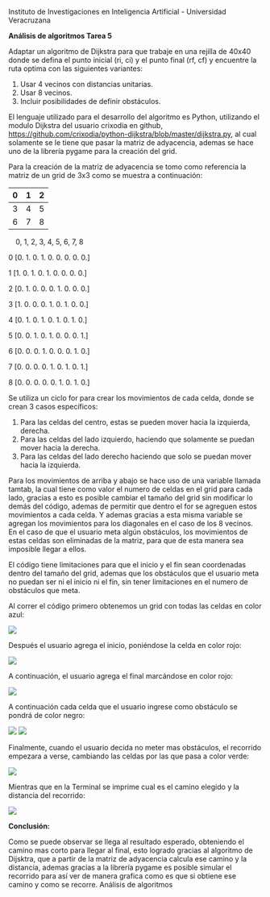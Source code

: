 Instituto de Investigaciones en Inteligencia Artificial - Universidad Veracruzana

**Análisis de algoritmos Tarea 5**

Adaptar un algoritmo de Dijkstra para que trabaje en una rejilla de 40x40 donde se defina el punto inicial (ri, ci) y el punto final (rf, cf) y encuentre la ruta optima con las siguientes variantes:

1) Usar 4 vecinos con distancias unitarias.
1) Usar 8 vecinos.
1) Incluir posibilidades de definir obstáculos.

El lenguaje utilizado para el desarrollo del algoritmo es Python, utilizando el modulo Dijkstra del usuario crixodia en github, https://github.com/crixodia/python-dijkstra/blob/master/dijkstra.py, al cual solamente se le tiene que pasar la matriz de adyacencia, ademas se hace uno de la librería pygame para la creación del grid.

Para la creación de la matriz de adyacencia se tomo como referencia la matriz de un grid de 3x3 como se muestra a continuación:



|0|1|2|
| - | - | - |
|3|4|5|
|6|7|8|

`  `0, 1, 2, 3, 4, 5, 6, 7, 8 

0 [0. 1. 0. 1. 0. 0. 0. 0. 0.] 

1 [1. 0. 1. 0. 1. 0. 0. 0. 0.] 

2 [0. 1. 0. 0. 0. 1. 0. 0. 0.] 

3 [1. 0. 0. 0. 1. 0. 1. 0. 0.] 

4 [0. 1. 0. 1. 0. 1. 0. 1. 0.] 

5 [0. 0. 1. 0. 1. 0. 0. 0. 1.] 

6 [0. 0. 0. 1. 0. 0. 0. 1. 0.] 

7 [0. 0. 0. 0. 1. 0. 1. 0. 1.] 

8 [0. 0. 0. 0. 0. 1. 0. 1. 0.]

Se utiliza un ciclo for para crear los movimientos de cada celda, donde se crean 3 casos específicos:

1. Para las celdas del centro, estas se pueden mover hacia la izquierda, derecha.
1. Para las celdas del lado izquierdo, haciendo que solamente se puedan mover hacia la derecha.
1. Para las celdas del lado derecho haciendo que solo se puedan mover hacia la izquierda.

Para los movimientos de arriba y abajo se hace uso de una variable llamada tamtab, la cual tiene como valor el numero de celdas en el grid para cada lado, gracias a esto es posible cambiar el tamaño del grid sin modificar lo demás del código, ademas de permitir que dentro el for se agreguen estos movimientos a cada celda. Y ademas gracias a esta misma variable se agregan los movimientos para los diagonales en el caso de los 8 vecinos. En el caso de que el usuario meta algún obstáculos, los movimientos de estas celdas son eliminadas de la matriz, para que de esta manera sea imposible llegar a ellos.

El código tiene limitaciones para que el inicio y el fin sean coordenadas dentro del tamaño del grid, ademas que los obstáculos que el usuario meta no puedan ser ni el inicio ni el fin, sin tener limitaciones en el numero de obstáculos que meta.



Al correr el código primero obtenemos un grid con todas las celdas en color azul:

![](Aspose.Words.5e9c9324-b742-493d-85a2-765f2212f73f.001.png)

Después el usuario agrega el inicio, poniéndose la celda en color rojo:

![](Aspose.Words.5e9c9324-b742-493d-85a2-765f2212f73f.002.png)

A continuación, el usuario agrega el final marcándose en color rojo:

![](Aspose.Words.5e9c9324-b742-493d-85a2-765f2212f73f.003.png)

A continuación cada celda que el usuario ingrese como obstáculo se pondrá de color negro:

![](Aspose.Words.5e9c9324-b742-493d-85a2-765f2212f73f.004.png) ![](Aspose.Words.5e9c9324-b742-493d-85a2-765f2212f73f.005.png)

Finalmente, cuando el usuario decida no meter mas obstáculos, el recorrido empezara a verse, cambiando las celdas por las que pasa a color verde:

![](Aspose.Words.5e9c9324-b742-493d-85a2-765f2212f73f.006.png)

Mientras que en la Terminal se imprime cual es el camino elegido y la distancia del recorrido:

![](Aspose.Words.5e9c9324-b742-493d-85a2-765f2212f73f.007.png)

**Conclusión:**

Como se puede observar se llega al resultado esperado, obteniendo el camino mas corto para llegar al final, esto logrado gracias al algoritmo de Dijsktra, que a partir de la matriz de adyacencia calcula ese camino y la distancia, ademas gracias a la librería pygame es posible simular el recorrido para así ver de manera grafica como es que si obtiene ese camino y como se recorre.
Análisis de algoritmos
